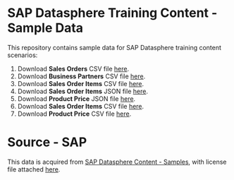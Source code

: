 # SAP Datasphere Training Content - Sample Data
This repository contains sample data for SAP Datasphere training content scenarios:

1. Download <b>Sales Orders</b> CSV file <a href="https://prateekbagorahgs.github.io/sapdataspheretraining/SalesOrders.csv" download="SalesOrders.csv">here</a>.
2. Download <b>Business Partners</b> CSV file <a href="https://prateekbagorahgs.github.io/sapdataspheretraining/BusinessPartners.csv" download="BusinessPartners.csv">here</a>.
3. Download <b>Sales Order Items</b> CSV file <a href="https://prateekbagorahgs.github.io/sapdataspheretraining/SalesOrderItems.csv" download="SalesOrderItems.csv">here</a>.
4. Download <b>Sales Order Items</b> JSON file <a href="https://prateekbagorahgs.github.io/sapdataspheretraining/SalesOrderItems.json" download="SalesOrderItems.json">here</a>.
5. Download <b>Product Price</b> JSON file <a href="https://prateekbagorahgs.github.io/sapdataspheretraining/ProductPrice.json" download="ProductPrice.json">here</a>.
6. Download <b>Sales Order Items</b> CSV file <a href="https://prateekbagorahgs.github.io/sapdataspheretraining/SalesOrderItemsTraining.csv" download="SalesOrderItems.csv">here</a>.
7. Download <b>Product Price</b> CSV file <a href="https://prateekbagorahgs.github.io/sapdataspheretraining/ProductPriceTraining.csv" download="ProductPriceTraining.csv">here</a>.

# Source - SAP
This data is acquired from <a href="https://github.com/SAP-samples/datasphere-content/blob/main/README.md">SAP Datasphere Content - Samples</a>, with license file attached <a href="https://prateekbagorahgs.github.io/sapdataspheretraining/LICENSE.txt">here</a>.
